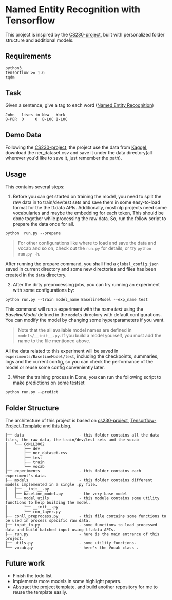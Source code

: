 # Named Entity Recognition with Tensorflow

This project is inspired by the [CS230-project](https://github.com/cs230-stanford/cs230-code-examples), built with 
personalized folder structure and additional models.

## Requirements
```
python3 
tensorflow >= 1.6
tqdm
```


## Task
Given a sentence, give a tag to each word ([Named Entity Recognition](https://en.wikipedia.org/wiki/Named-entity_recognition))

```
John   lives in New   York
B-PER  O     O  B-LOC I-LOC
```

## Demo Data
Following the [CS230-project](https://github.com/cs230-stanford/cs230-code-examples), the project use the data from 
[Kaggel](https://www.kaggle.com/abhinavwalia95/entity-annotated-corpus/data), download the ner_dataset.csv and save it 
under the data directory(all wherever you'd like to save it, just remember the path).

## Usage
This contains several steps:
1. Before you can get started on training the model, you need to split the raw data in to train/dev/test sets and save
them in some easy-to-load format for the the tf.data APIs. Additionally, most nlp projects need some vocabularies and 
maybe the embedding for each token, This should be done together while processing the raw data. So, run the follow script
to prepare the data once for all.
```
python  run.py --prepare
```
> For other configurations like where to load and save the data and vocab and so on, check out the `run.py` for details, 
or try `python run.py -h`.

After running the prepare command, you shall find a `global_config.json` saved in current directory and some new directories 
and files has been created in the `data` directory.

2. After the dirty preprocessing jobs, you can try running an experiment with some configurations by:
```
python run.py --train model_name BaselineModel --exp_name test
```
This command will run a experiment with the name *test* using the *BaselineModel* defined in the `models` directory with
default configurations. You can modify the model by changing some hyperparameters if you want.

> Note that the all available model names are defined in `models/__init__.py`. If you build a model yourself, you
must add the name to the file mentioned above.

All the data related to this experiment will be saved in `experiments/BaselineModel/test`, including the checkpoints, 
summaries, logs and the current config, so you can check the performance of the model or reuse some config conveniently 
later.

3. When the training process in Done, you can run the following script to make predictions on some testset
```
python run.py --predict
```

## Folder Structure
The architecture of this project is based on [cs230-project](https://github.com/cs230-stanford/cs230-code-examples), 
[Tensorflow-Project-Template](https://github.com/MrGemy95/Tensorflow-Project-Template) and 
[this blog](https://blog.metaflow.fr/tensorflow-a-proposal-of-good-practices-for-files-folders-and-models-architecture-f23171501ae3).
```
├── data                        - this folder contains all the data files, the raw data, the train/dev/test sets and the vocab 
│   └── CoNLL2002
│       ├── dev
│       ├── ner_dataset.csv
│       ├── test
│       ├── train
│       └── vocab
├── experiments                 - this folder contains each experiment's data. 
├── models                      - this folder contains different models implemented in a single .py file.
│   ├── __init__.py
│   ├── baseline_model.py       - the very base model
│   └── model_utils             - this module contains some utility functions to help building the model.
│       └── __init__.py
│       └── rnn_layer.py
├── conll_preprocess.py         - this file contains some functions to be used in process specific raw data.
├── input_fn.py                 - some functions to load processed data and build batched input using tf.data APIs.
├── run.py                      - here is the main entrance of this project.
├── utils.py                    - some utility functions.
└── vocab.py                    - here's the Vocab class .
```

## Future work
- Finish the todo list
- Implements more models in some highlight papers.
- Abstract the project template, and build another repository for me to reuse the template easily.
